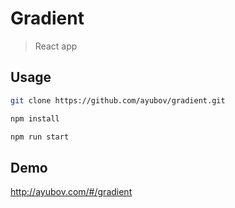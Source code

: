 # Gradient
> React app

## Usage

```sh
git clone https://github.com/ayubov/gradient.git
```

```sh
npm install
```

```sh
npm run start
```

## Demo

http://ayubov.com/#/gradient

